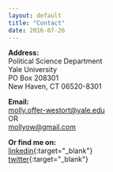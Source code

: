 ```yaml
---
layout: default
title: "Contact"
date: 2016-07-26
---
```


**Address:**  
Political Science Department  
Yale University  
PO Box 208301  
New Haven, CT 06520-8301

**Email:**  
molly.offer-westort@yale.edu  
OR  
mollyow@gmail.com

**Or find me on:**  
[linkedin](https://www.linkedin.com/in/molly-offer-westort-1a61b02b){:target="_blank"}  
[twitter](https://twitter.com/mofferw){:target="_blank"}  
<!-- [Google Scholar](https://scholar.google.com/citations?user=LXRPhHoAAAAJ&hl=en&oi=ao){:target="_blank"} --> 
